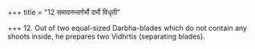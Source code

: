 +++
title = "12 समावनन्तर्गर्भौ दर्भौ विधृती"

+++
12. Out of two equal-sized Darbha-blades which do not contain any shoots inside, he prepares two Vidhrtis (separating blades).
